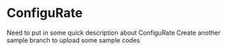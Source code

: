 # ConfiguRate

Need to put in some quick description about ConfiguRate
Create another sample branch to upload some sample codes
